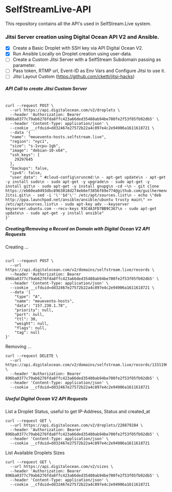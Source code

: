 # SelfStreamLive-API
This repository contains all the API's used in SelfStream.Live system.

### Jitsi Server creation using Digital Ocean API V2 and Ansible.

- [x] Create a Basic Droplet with SSH key via API Digital Ocean V2.
- [x] Run Ansible Locally on Droplet creation using user-data.
- [ ] Create a Custom Jitsi Server with a SelfStream Subdomain passing as parameter.
- [ ] Pass token, RTMP url, Event-ID as Env Vars and Configure Jitsi to use it. 
- [ ] Jitsi Layout Custom (https://github.com/cketti/jitsi-hacks)

##### API Call to create Jitsi Custom Server

```

curl --request POST \
  --url https://api.digitalocean.com/v2/droplets \
  --header 'Authorization: Bearer 896ba0377c79ab6276fda8ffc423a66ded35480ab94be700fe2f53f05fb92db5' \
  --header 'Content-Type: application/json' \
  --cookie __cfduid=dd32467e27572b22a4c897e4c2e94906a1611618721 \
  --data '{
  "name": "meuevento-hosts.selfstream.live",
  "region": "nyc1",
  "size": "s-1vcpu-1gb",
  "image": "debian-10-x64",
  "ssh_keys": [
    29297645
  ],
  "backups": false,
  "ipv6": false,
  "user_data": " #cloud-config\nruncmd:\n - apt-get update\n - apt-get -y install sudo\n - sudo apt-get -y upgrade\n - sudo apt-get -y install git\n - sudo apt-get -y install gnupg\n -cd ~\n - git clone https://eb60ea0493dbc8963018d274eb6ef3856f69e774@github.com/guilhermeneves/SelfStreamLive-Jitsi.git\n - sed -i '\''$d'\'' /etc/apt/sources.list\n - echo \"deb http://ppa.launchpad.net/ansible/ansible/ubuntu trusty main\" >> /etc/apt/sources.list\n - sudo apt-key adv --keyserver keyserver.ubuntu.com --recv-keys 93C4A3FD7BB9C367\n - sudo apt-get update\n - sudo apt-get -y install ansible"
}'

```
##### Creating/Removing a Record on Domain with Digital Ocean V2 API Requests

Creating ...

```

curl --request POST \
  --url https://api.digitalocean.com/v2/domains/selfstream.live/records \
  --header 'Authorization: Bearer 896ba0377c79ab6276fda8ffc423a66ded35480ab94be700fe2f53f05fb92db5' \
  --header 'Content-Type: application/json' \
  --cookie __cfduid=dd32467e27572b22a4c897e4c2e94906a1611618721 \
  --data '{
	"type": "A",
	"name": "meuevento-hosts",
	"data": "157.230.1.78",
	"priority": null,
	"port": null,
	"ttl": 30,
	"weight": null,
	"flags": null,
	"tag": null
}'

```

Removing ...

```
curl --request DELETE \
  --url https://api.digitalocean.com/v2/domains/selfstream.live/records/133119667 \
  --header 'Authorization: Bearer 896ba0377c79ab6276fda8ffc423a66ded35480ab94be700fe2f53f05fb92db5' \
  --header 'Content-Type: application/json' \
  --cookie __cfduid=dd32467e27572b22a4c897e4c2e94906a1611618721
```

##### Useful Digital Ocean V2 API Requests


List a Droplet Status, useful to get IP-Address, Status and created_at

```
curl --request GET \
  --url https://api.digitalocean.com/v2/droplets/228879284 \
  --header 'Authorization: Bearer 896ba0377c79ab6276fda8ffc423a66ded35480ab94be700fe2f53f05fb92db5' \
  --header 'Content-Type: application/json' \
  --cookie __cfduid=dd32467e27572b22a4c897e4c2e94906a1611618721

```

List Available Droplets Sizes

```
curl --request GET \
  --url https://api.digitalocean.com/v2/sizes \
  --header 'Authorization: Bearer 896ba0377c79ab6276fda8ffc423a66ded35480ab94be700fe2f53f05fb92db5' \
  --header 'Content-Type: application/json' \
  --cookie __cfduid=dd32467e27572b22a4c897e4c2e94906a1611618721
```

